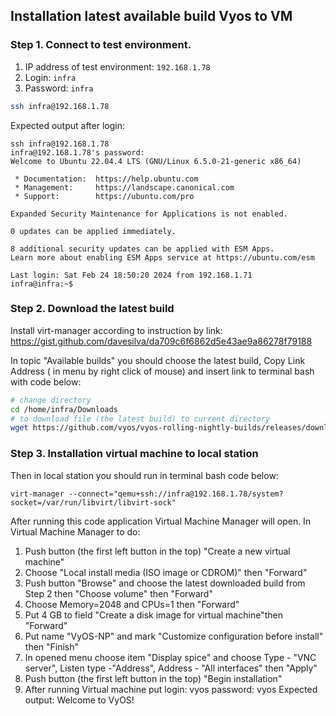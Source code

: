 ## Installation latest available build Vyos to VM
### Step 1. Connect to test environment.

 1. IP address of test environment: `192.168.1.78`
 2. Login: `infra`
 3. Password: `infra`

```bash
ssh infra@192.168.1.78
```

Expected output after login:
```
ssh infra@192.168.1.78
infra@192.168.1.78's password: 
Welcome to Ubuntu 22.04.4 LTS (GNU/Linux 6.5.0-21-generic x86_64)

 * Documentation:  https://help.ubuntu.com
 * Management:     https://landscape.canonical.com
 * Support:        https://ubuntu.com/pro

Expanded Security Maintenance for Applications is not enabled.

0 updates can be applied immediately.

8 additional security updates can be applied with ESM Apps.
Learn more about enabling ESM Apps service at https://ubuntu.com/esm

Last login: Sat Feb 24 18:50:20 2024 from 192.168.1.71
infra@infra:~$ 

```
### Step 2. Download the latest build 
Install virt-manager according to instruction by link:
https://gist.github.com/davesilva/da709c6f6862d5e43ae9a86278f79188

In topic "Available builds" you should choose the latest build, Copy Link Address ( in menu by right click of mouse) and insert link to terminal bash with code below:

```bash
# change directory 
cd /home/infra/Downloads
# to download file (the latest build) to current directory
wget https://github.com/vyos/vyos-rolling-nightly-builds/releases/download/1.5-rolling-202402251233/vyos-1.5-rolling-202402251233-amd64.iso
```
### Step 3. Installation virtual machine to local station 
Then in local station you should run in terminal bash code below:
```
virt-manager --connect="qemu+ssh://infra@192.168.1.78/system?socket=/var/run/libvirt/libvirt-sock"
```
After running this code application Virtual Machine Manager will open.
In Virtual Machine Manager to do:
1. Push button (the first left button in the top) "Create a new virtual machine"
2. Choose "Local install media (ISO image or CDROM)" then "Forward"
3. Push button "Browse" and choose the latest downloaded build from Step 2 then "Choose volume" then "Forward"
4. Choose Memory=2048 and CPUs=1 then "Forward"
5. Put 4 GB to field "Create a disk image for virtual machine"then "Forward"
6. Put name "VyOS-NP" and mark "Customize configuration before install" then "Finish"
7. In opened menu choose item "Display spice" and choose Type - "VNC server", Listen type -"Address", Address - "All interfaces" then "Apply"
8. Push button (the first left button in the top) "Begin installation"
9. After running Virtual machine put 
    login: vyos 
    password: vyos
Expected output: Welcome to VyOS!



